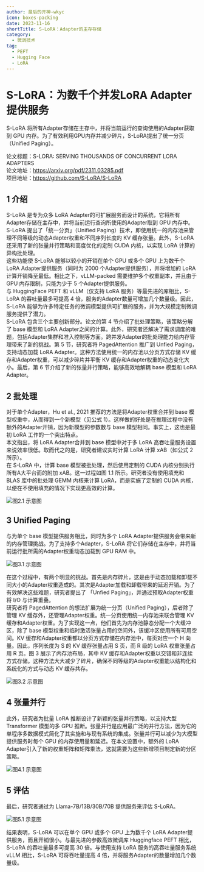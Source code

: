 ```yaml
---
author: 最后的开神-wkyc
icon: boxes-packing
date: 2023-11-16
shortTitle: S-LoRA：Adapter的主存存储
category:
  - 微调技术
tag:
  - PEFT
  - Hugging Face
  - LoRA
---
```


# S-LoRA：为数千个并发LoRA Adapter提供服务
S-LoRA 将所有Adapter存储在主存中，并将当前运行的查询使用的Adapter获取到 GPU 内存。为了有效利用GPU内存并减少碎片，S-LoRA提出了统一分页（Unified Paging）。
<!-- more -->
论文标题：S-LORA: SERVING THOUSANDS OF CONCURRENT LORA ADAPTERS  
论文地址：https://arxiv.org/pdf/2311.03285.pdf  
项目地址：https://github.com/S-LoRA/S-LoRA
## 1 介绍
S-LoRA 是专为众多 LoRA Adapter的可扩展服务而设计的系统，它将所有Adapter存储在主存中，并将当前运行查询所使用的Adapter取到 GPU 内存中。  
S-LoRA 提出了「统一分页」（Unified Paging）技术，即使用统一的内存池来管理不同等级的动态Adapter权重和不同序列长度的 KV 缓存张量。此外，S-LoRA 还采用了新的张量并行策略和高度优化的定制 CUDA 内核，以实现 LoRA 计算的异构批处理。  
这些功能使 S-LoRA 能够以较小的开销在单个 GPU 或多个 GPU 上为数千个 LoRA Adapter提供服务（同时为 2000 个Adapter提供服务），并将增加的 LoRA 计算开销降至最低。相比之下，vLLM-packed 需要维护多个权重副本，并且由于 GPU 内存限制，只能为少于 5 个Adapter提供服务。  
与 HuggingFace PEFT 和 vLLM（仅支持 LoRA 服务）等最先进的库相比，S-LoRA 的吞吐量最多可提高 4 倍，服务的Adapter数量可增加几个数量级。因此，S-LoRA 能够为许多特定任务的微调模型提供可扩展的服务，并为大规模定制微调服务提供了潜力。  
S-LoRA 包含三个主要创新部分。论文的第 4 节介绍了批处理策略，该策略分解了 base 模型和 LoRA Adapter之间的计算。此外，研究者还解决了需求调度的难题，包括Adapter集群和准入控制等方面。跨并发Adapter的批处理能力给内存管理带来了新的挑战。第 5 节，研究者将 PagedAttention 推广到 Unfied Paging，支持动态加载 LoRA Adapter。这种方法使用统一的内存池以分页方式存储 KV 缓存和Adapter权重，可以减少碎片并平衡 KV 缓存和Adapter权重的动态变化大小。最后，第 6 节介绍了新的张量并行策略，能够高效地解耦 base 模型和 LoRA Adapter。
## 2 批处理
对于单个Adapter，Hu et al., 2021 推荐的方法是将Adapter权重合并到 base 模型权重中，从而得到一个新模型（见公式 1）。这样做的好处是在推理过程中没有额外的Adapter开销，因为新模型的参数数与 base 模型相同。事实上，这也是最初 LoRA 工作的一个突出特点。  
本文指出，将 LoRA Adapter合并到 base 模型中对于多 LoRA 高吞吐量服务设置来说效率很低。取而代之的是，研究者建议实时计算 LoRA 计算 xAB（如公式 2 所示）。  
在 S-LoRA 中，计算 base 模型被批处理，然后使用定制的 CUDA 内核分别执行所有A大平台而的附加 xAB。这一过程如图 1.1 所示。研究者没有使用填充和 BLAS 库中的批处理 GEMM 内核来计算 LoRA，而是实施了定制的 CUDA 内核，以便在不使用填充的情况下实现更高效的计算。

![图2.1 示意图](/assets/images/finetune/SLORA_2.png "图2.1 批处理示意图")

## 3 Unified Paging
与为单个 base 模型提供服务相比，同时为多个 LoRA Adapter提供服务会带来新的内存管理挑战。为了支持多个Adapter，S-LoRA 将它们存储在主存中，并将当前运行批所需的Adapter权重动态加载到 GPU RAM 中。  

![图3.1 示意图](/assets/images/finetune/SLORA_3.png "图3.1 内存管理示意图")

在这个过程中，有两个明显的挑战。首先是内存碎片，这是由于动态加载和卸载不同大小的Adapter权重造成的。其次是Adapter加载和卸载带来的延迟开销。为了有效解决这些难题，研究者提出了 「Unfied Paging」，并通过预取Adapter权重将 I/O 与计算重叠。  
研究者将 PagedAttention 的想法扩展为统一分页（Unified Paging），后者除了管理 KV 缓存外，还管理Adapter权重。统一分页使用统一内存池来联合管理 KV 缓存和Adapter权重。为了实现这一点，他们首先为内存池静态分配一个大缓冲区，除了 base 模型权重和临时激活张量占用的空间外，该缓冲区使用所有可用空间。KV 缓存和Adapter权重都以分页方式存储在内存池中，每页对应一个 H 向量。因此，序列长度为 S 的 KV 缓存张量占用 S 页，而 R 级的 LoRA 权重张量占用 R 页。图 3 展示了内存池布局，其中 KV 缓存和Adapter权重以交错和非连续方式存储。这种方法大大减少了碎片，确保不同等级的Adapter权重能以结构化和系统化的方式与动态 KV 缓存共存。

![图3.2 示意图](/assets/images/finetune/SLORA_4.png "图3.2 Unified Paging示意图")

## 4 张量并行 
此外，研究者为批量 LoRA 推断设计了新颖的张量并行策略，以支持大型 Transformer 模型的多 GPU 推断。张量并行是应用最广泛的并行方法，因为它的单程序多数据模式简化了其实施和与现有系统的集成。张量并行可以减少为大模型提供服务时每个 GPU 的内存使用量和延迟。在本文设置中，额外的 LoRA Adapter引入了新的权重矩阵和矩阵乘法，这就需要为这些新增项目制定新的分区策略。

![图4.1 示意图](/assets/images/finetune/SLORA_5.png "图4.1 张量并行示意图")

## 5 评估
最后，研究者通过为 Llama-7B/13B/30B/70B 提供服务来评估 S-LoRA。

![图5.1 示意图](/assets/images/finetune/SLORA_6.png "图5.1 评估结果")

结果表明，S-LoRA 可以在单个 GPU 或多个 GPU 上为数千个 LoRA Adapter提供服务，而且开销很小。与最先进的参数高效微调库 Huggingface PEFT 相比，S-LoRA 的吞吐量最多可提高 30 倍。与使用支持 LoRA 服务的高吞吐量服务系统 vLLM 相比，S-LoRA 可将吞吐量提高 4 倍，并将服务Adapter的数量增加几个数量级。
